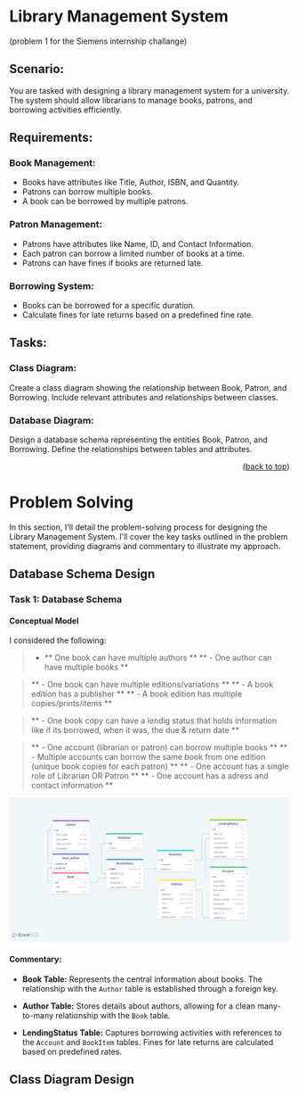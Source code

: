 <a name="readme-top"></a>

# Library Management System 
(problem 1 for the Siemens internship challange)

## Scenario:
  You are tasked with designing a library management system for a university. The system should allow
librarians to manage books, patrons, and borrowing activities efficiently.

## Requirements:
###  Book Management:
* Books have attributes like Title, Author, ISBN, and Quantity.
* Patrons can borrow multiple books.
* A book can be borrowed by multiple patrons.
###  Patron Management:
* Patrons have attributes like Name, ID, and Contact Information.
* Each patron can borrow a limited number of books at a time.
* Patrons can have fines if books are returned late.
###  Borrowing System:
* Books can be borrowed for a specific duration.
* Calculate fines for late returns based on a predefined fine rate.

## Tasks:
###  Class Diagram:
  Create a class diagram showing the relationship between Book, Patron, and Borrowing.
Include relevant attributes and relationships between classes.
###  Database Diagram:
  Design a database schema representing the entities Book, Patron, and Borrowing.
Define the relationships between tables and attributes.

<p align="right">(<a href="#readme-top">back to top</a>)</p>

# Problem Solving

In this section, I'll detail the problem-solving process for designing the Library Management System. I'll cover the key tasks outlined in the problem statement, providing diagrams and commentary to illustrate my approach.

## Database Schema Design

### Task 1: Database Schema

#### Conceptual Model 
I considered the following:
> - **  One book can have multiple authors **
> ** - One author can have multiple books **

> ** - One book can have multiple editions/variations **
> ** - A book edition has a publisher **
> ** - A book edition has multiple copies/prints/items **

> ** - One book copy can have a lendig status that holds information like if its borrowed, when it was, the due & return date **

> ** - One account (librarian or patron) can borrow multiple books **
> ** - Multiple accounts can borrow the same book from one edition (unique book copies for each patron) **
> ** - One account has a single role of Librarian OR Patron **
> ** - One account has a adress and contact information **

![Database Schema](assets/drawSQLdesign.png)

#### Commentary:

- **Book Table:** Represents the central information about books. The relationship with the `Author` table is established through a foreign key.

- **Author Table:** Stores details about authors, allowing for a clean many-to-many relationship with the `Book` table.

- **LendingStatus Table:** Captures borrowing activities with references to the `Account` and `BookItem` tables. Fines for late returns are calculated based on predefined rates.

## Class Diagram Design

